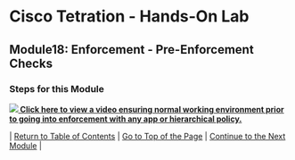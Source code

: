 # Cisco Tetration - Hands-On Lab
  
## Module18: Enforcement - Pre-Enforcement Checks
  

### Steps for this Module  

<a href="https://cisco-tetration-hol-content.s3.amazonaws.com/videos/20_pre_enforcement_checks.mp4" style="font-weight:bold" title="Pre-Enforcement Checks"><img src="https://onstakinc.github.io/cisco-tetration-hol/labguide/diagrams/images/video_icon_mini.png"> Click here to view a video ensuring normal working environment prior to going into enforcement with any app or hierarchical policy.</a>
  

| [Return to Table of Contents](https://onstakinc.github.io/cisco-tetration-hol/labguide/) | [Go to Top of the Page](https://onstakinc.github.io/cisco-tetration-hol/labguide/module18/) | [Continue to the Next Module](https://onstakinc.github.io/cisco-tetration-hol/labguide/module19/) |